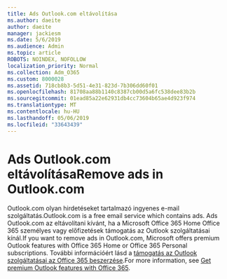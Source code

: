 ```yaml
---
title: Ads Outlook.com eltávolítása
ms.author: daeite
author: daeite
manager: jackiesm
ms.date: 5/6/2019
ms.audience: Admin
ms.topic: article
ROBOTS: NOINDEX, NOFOLLOW
localization_priority: Normal
ms.collection: Adm_O365
ms.custom: 8000028
ms.assetid: 718cb8b3-5d51-4e31-823d-7b306dd60f01
ms.openlocfilehash: 81708aa88b1140c8387cb00d5a6fc538dee83b2b
ms.sourcegitcommit: 01ead85a22e62931db4cc73604b65ae4d923f974
ms.translationtype: MT
ms.contentlocale: hu-HU
ms.lasthandoff: 05/06/2019
ms.locfileid: "33643439"
---
```

# <a name="remove-ads-in-outlookcom"></a><span data-ttu-id="4f15e-102">Ads Outlook.com eltávolítása</span><span class="sxs-lookup"><span data-stu-id="4f15e-102">Remove ads in Outlook.com</span></span>

<span data-ttu-id="4f15e-103">Outlook.com olyan hirdetéseket tartalmazó ingyenes e-mail szolgáltatás.</span><span class="sxs-lookup"><span data-stu-id="4f15e-103">Outlook.com is a free email service which contains ads.</span></span> <span data-ttu-id="4f15e-104">Ads Outlook.com az eltávolítani kívánt, ha a Microsoft Office 365 Home Office 365 személyes vagy előfizetések támogatás az Outlook szolgáltatásai kínál.</span><span class="sxs-lookup"><span data-stu-id="4f15e-104">If you want to remove ads in Outlook.com, Microsoft offers premium Outlook features with Office 365 Home or Office 365 Personal subscriptions.</span></span> <span data-ttu-id="4f15e-105">További információért lásd a [támogatás az Outlook szolgáltatásai az Office 365 beszerzése](https://go.microsoft.com/fwlink/?linkid=872181).</span><span class="sxs-lookup"><span data-stu-id="4f15e-105">For more information, see [Get premium Outlook features with Office 365](https://go.microsoft.com/fwlink/?linkid=872181).</span></span>